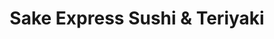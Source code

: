 ---
layout: place
title: "Sake Express Sushi & Teriyaki"
permalink: /washington/richland/sake-express-sushi-teriyaki.html
stateAbbr: WA
stateName: Washington
cityName: Richland
seo:
  name: "Sake Express Sushi & Teriyaki"
  type: Restaurant
  links: https://sakeexpresssushi.com/?utm_source=google
description: "Looking for sushi in Richland, Washington? Check out Sake Express Sushi & Teriyaki for a delightful Japanese dining experience. Enjoy a variety of sushi and ..."
place_id: ChIJZ5knVmhxmFQRgRVi3X_V0js
photos:
  - name: >-
      places/ChIJZ5knVmhxmFQRgRVi3X_V0js/photos/AeeoHcK5b4BtxMxtWchun6ejRvxMp-DlouzXlz2B5tXcuHxrBZL_cNNnzlFbiVBs8rIWw8CSBwAqJFp2Sfi42nqwbuWp6GUdQq3eSLcjSzaCPFcxbHg62gnES4cLLJj9813XUMGmTQJdYYcJ8N-cvZjYYnfvH-p9l2jdC1cTdjk7Ri4_QtIUJT0-R1E0FpJM1IsnyPt4nNft7UL9HmDMSesKhjbmsITFM0kV2sFttTNgfd6mZ7Zi6YinQ_aDvgr5KpsbLiepvOfzGMsNVOzqsb8hr7CJ-BRtnIotXgMbNv4IKSHAFR80WKU89HdlAYvkwbnq3ZQA6OEjX0IgFBg5UKk2nMDNqJIhx5L8QPAY38rZWM0KHm_-UMMW6InlRksMc4URUsMXhdNvfZ6Hai2JtBT17cwLERSUajvz9Ob7T13Q6298Dw
    widthPx: 3024
    heightPx: 4032
    authorAttributions:
      - displayName: roman p
        uri: https://maps.google.com/maps/contrib/118389960314631517724
        photoUri: >-
          https://lh3.googleusercontent.com/a-/ALV-UjXTdj7kJnpUqn8s_A15oyOzZkZ3dbUj8zpaEmj1DSfMpAFw9q7lFA=s100-p-k-no-mo
    flagContentUri: >-
      https://www.google.com/local/imagery/report/?cb_client=maps_api_places.places_api&image_key=!1e10!2sCIHM0ogKEICAgIDJxLLoUg&hl=en-US
    googleMapsUri: >-
      https://www.google.com/maps/place//data=!3m4!1e2!3m2!1sCIHM0ogKEICAgIDJxLLoUg!2e10!4m2!3m1!1s0x5498716856279967:0x3bd2d57fdd621581
  - name: >-
      places/ChIJZ5knVmhxmFQRgRVi3X_V0js/photos/AeeoHcIOE8u2Cs9p1h7AZA1stGu_JnzAeTEJdETWvyO2K2-Ra68xIcWE6nWukVCau07bTDeuKY8GQmRkQq4rPYs35E6bV804njSNNaxviU4sLvCjrS6b_X_Vyw9W8wDchBiCNt-fZF05269fuFP7U8vZd7XMZUKiBpkwJtrOUGWeq-3exUWe5FI5cnP62MjUrYCFNfwYAmF8Z0540TZaqt_2KY0aEaN0S3Su4US4tjF5YLeeEB4ZnZi4Q_tLutsgkbOMvn0uKhgrlBrvGFvS4ZE05ts-Ml129X71oX1yXqB4HKkCtqxd6NjmCDjKBLKGuXBJ0x1NUbRfbpA1sTKjxK2fDSdrZoO-G3p2BXH_yTGxzthENXjzoIGbBhmXuEPtpacKCjiKpzHBWaiutoF6IE-7whwb5_SlAcQSjYiC2HQPXqnHNg19
    widthPx: 4032
    heightPx: 2268
    authorAttributions:
      - displayName: Jim Newell
        uri: https://maps.google.com/maps/contrib/104238608814995135262
        photoUri: >-
          https://lh3.googleusercontent.com/a-/ALV-UjW-waH8Y59oVkb9hAkJwKJggKhl3e_MPtzsUU9ZF76g5-2r79c=s100-p-k-no-mo
    flagContentUri: >-
      https://www.google.com/local/imagery/report/?cb_client=maps_api_places.places_api&image_key=!1e10!2sCIHM0ogKEICAgIDa0obU-AE&hl=en-US
    googleMapsUri: >-
      https://www.google.com/maps/place//data=!3m4!1e2!3m2!1sCIHM0ogKEICAgIDa0obU-AE!2e10!4m2!3m1!1s0x5498716856279967:0x3bd2d57fdd621581
  - name: >-
      places/ChIJZ5knVmhxmFQRgRVi3X_V0js/photos/AeeoHcJsrTJ26aKre7ZmpyHpHNhiQJkv-AjU6nNFGFudi35RZ_cQa3bp1kgUXg80k5IROTOpEkCxrhLOF_rm6cPK33o_lWipqwPuXre7lTClA6A9XRIsVCV9dbvtTeenSvx8K_MbSSHItRLGwqnsoUjEt2GEu3a-fySxUK6mlbERzXIcz08jzxk_Jlecg_5dCpmNfcfRf9Q3TukGUZWkhby4pwdMP7xYeGXzw98MtbD8hhHJVGRwAk0Aulw-iVHLdIqCe8bB91XZjWaiGGzsJZA0feQJ5vNUYghog0LIygo8mzDuHOd1YoW739yNOeAWYr9AFlmbes_qnqzcvvCwKLo9KYzyYS3R4vHOp70rylEgkUouthEvXI9IGMDtV5sZSzR454T9MTv1pASAxjAF7zXwyNeZ7dmEyP9clkIUe6IrXAmFhg
    widthPx: 4032
    heightPx: 3024
    authorAttributions:
      - displayName: Aaron Howell
        uri: https://maps.google.com/maps/contrib/104187229163256111228
        photoUri: >-
          https://lh3.googleusercontent.com/a-/ALV-UjVHkjFm4wHjA-YMtpMFB1zEjuVcauR8v0COPJ2yHJy_2pxggF1Z=s100-p-k-no-mo
    flagContentUri: >-
      https://www.google.com/local/imagery/report/?cb_client=maps_api_places.places_api&image_key=!1e10!2sCIHM0ogKEICAgIDGzYa6XQ&hl=en-US
    googleMapsUri: >-
      https://www.google.com/maps/place//data=!3m4!1e2!3m2!1sCIHM0ogKEICAgIDGzYa6XQ!2e10!4m2!3m1!1s0x5498716856279967:0x3bd2d57fdd621581
  - name: >-
      places/ChIJZ5knVmhxmFQRgRVi3X_V0js/photos/AeeoHcIYuRPOHZki728gHb9oX6ebRgO2bl0tNzcLHx7knLDvp71b0-BsC29-qqlq7nuXdnqtg7qQD7W5_xfXZoO6ywMvzbuTPuEgkvFF9yRFLFkCtPlXJw6N-RJH0yaL_iE8sQYsU7HHcSO9YrFWcq70bezf265pl54cHaMTXMRgBch9_93d4CSndakiS5L6adIsQBtUJqE0VnYXn_8QEKBton-yOsYpBvp7WBJ0nr-pEVFIVDIeahN3Mvwepdh65gkMtBhpOJpTCM9_ur5W5lKWLLQyIfMvlHZYol2xxdxEIpF77G0FUuxcIAHMpWZYtq_J6qwYhvMv9TniAwhy1UrSqnh5ETPBYyDsEG2no_aK3_K23COcpPIVJPMlXqj3BVwAbDqW5MGIDeECPNJhjuHwChkAS5eEnFTRmYrMpafvpBC_OA
    widthPx: 3024
    heightPx: 4032
    authorAttributions:
      - displayName: Jonathan Chavira
        uri: https://maps.google.com/maps/contrib/113433620857622915603
        photoUri: >-
          https://lh3.googleusercontent.com/a/ACg8ocIob-W0O2PslQZWDFLfaEI4pXtU_TGLVTTNA5WvIOiXf4ZlZA=s100-p-k-no-mo
    flagContentUri: >-
      https://www.google.com/local/imagery/report/?cb_client=maps_api_places.places_api&image_key=!1e10!2sCIHM0ogKEICAgICTvNfmKw&hl=en-US
    googleMapsUri: >-
      https://www.google.com/maps/place//data=!3m4!1e2!3m2!1sCIHM0ogKEICAgICTvNfmKw!2e10!4m2!3m1!1s0x5498716856279967:0x3bd2d57fdd621581
  - name: >-
      places/ChIJZ5knVmhxmFQRgRVi3X_V0js/photos/AeeoHcK1-5m0kazSMr_xhLRWBqH0ii7foZdAgSw062C5UJWiHI9KJ3TWkqxxYa6vzwnWuSRR98XspodAs7P3GBFjqCPlk325Y7ulUK35eN23xJEn-oBCm7ZITzPSuWTn3D8SZLIbZuhsM_EOoYmWOnlIxR6JbmKkAg8har1eoiK5RkuWAF1iCtA0AaHD0pPfq4tX4n-TTKW5_pF-PdMv99PS61yKl87_m2ki4XqAYtn6x20vIID7BYxWizNnvoFolALUQbHL1EQsMXSpmG_cdmt7w2Pt9u5sBguO5epTkaL7DqcDfCSgYH9YTKQ4DnM2ry4hNHsgFMo72vYeAYCmBkXi938uQ71-Ibsv2uG9vvbNU0pTieff7iMC_gVipjloFfJlozp1e0jehzyGYxdud1THVUXXWYuwRYL8AtxlMg3ZvtoFTQ
    widthPx: 3637
    heightPx: 2806
    authorAttributions:
      - displayName: Deborah Hardesty
        uri: https://maps.google.com/maps/contrib/113102470459165782054
        photoUri: >-
          https://lh3.googleusercontent.com/a-/ALV-UjV2faTx5GUnvbX5ypfZdcd0od2z-B87cAavyq0SfFJCBrjTBu4=s100-p-k-no-mo
    flagContentUri: >-
      https://www.google.com/local/imagery/report/?cb_client=maps_api_places.places_api&image_key=!1e10!2sCIHM0ogKEICAgICDgZz4BQ&hl=en-US
    googleMapsUri: >-
      https://www.google.com/maps/place//data=!3m4!1e2!3m2!1sCIHM0ogKEICAgICDgZz4BQ!2e10!4m2!3m1!1s0x5498716856279967:0x3bd2d57fdd621581
  - name: >-
      places/ChIJZ5knVmhxmFQRgRVi3X_V0js/photos/AeeoHcLPBJUH3r-2WC5wc8Kkqb8vjOfomhbUWQUQQCjKxsVh_haNZrPzwZEvw99Ze3k-JFPwpTkn0C_5I8vbGiZ7wtXJEj2g25rG8iLzNkpi-GDTcogrgtTLe3QmVNUr4R_1ZgdL9o56CjkRFJeKQTxk3yoQLDP1qaQIdi2M3r7lkxnn88zBCdUvB1LBi7sVM8Dg0Z-gAKOLruiyL3TD-gCuqS63hGZS83dLe7lzU2su15BCybgZ5WIh9o6LPtLEG5cid_H34b8G8bPx8rasj_kB4eS7XgdgFatT6gwAyWarU89oIDycXqt6Qdbol_P33K0QsOZvfm5vyYWNgalg649hDsYm5h-rn6HrNcK_52WJHDmlonquSviF2TzDyBZtM9jKeG3vP55sfxNAbJH2bRE7OYukpomw6MDkxfshL3SbonAVNzFq
    widthPx: 3024
    heightPx: 4032
    authorAttributions:
      - displayName: M C
        uri: https://maps.google.com/maps/contrib/104708731933040881532
        photoUri: >-
          https://lh3.googleusercontent.com/a-/ALV-UjU0gWqJd4YjNi8GA-hSQlqzcoYDMcpsf-EzbvxpL5PkIDNE4JNi=s100-p-k-no-mo
    flagContentUri: >-
      https://www.google.com/local/imagery/report/?cb_client=maps_api_places.places_api&image_key=!1e10!2sCIHM0ogKEICAgICG4uvkpgE&hl=en-US
    googleMapsUri: >-
      https://www.google.com/maps/place//data=!3m4!1e2!3m2!1sCIHM0ogKEICAgICG4uvkpgE!2e10!4m2!3m1!1s0x5498716856279967:0x3bd2d57fdd621581
  - name: >-
      places/ChIJZ5knVmhxmFQRgRVi3X_V0js/photos/AeeoHcK7qQyEYLS8b2eiKRDhUm7uDt3weunH_mx4Slai8HD-4seVoKGoEMV7JSWA6CFRY4I-JjELWFkTZwwpyLPwvKXjwKrcIyBDGPJJFUHZTcoGdYtaaCyGaof1rKZOAsePY64iCUDX1k4CR0WwuNFK08KMH44fVnobY7aqY1wMIYAtnrxMjhHUAUtNBapW-PfIh5oDd1D3Kdwu31quSaIsAZTIhWcrwW4jG5JWYo6nngINfoUZ8rW8p7sVfUomb60CDKi_GvFAKSSrOaCmJKGMcztIv9SficnvHPbf_63s9_4iaNNLgKIf5rzRuEys6Paf_Evo9Pqa9J5oRpHXVDZPCjrgR5Y8ydVFZJYdLfYJXAdpH8GG1zTx4K8da_3ztW5wL4RJ3H6HgwkMo8X98w8rnhKjFhIz4WwaC73qG6Rv5p15mw
    widthPx: 1080
    heightPx: 1080
    authorAttributions:
      - displayName: Bonita Khang
        uri: https://maps.google.com/maps/contrib/117957949448013228374
        photoUri: >-
          https://lh3.googleusercontent.com/a/ACg8ocKBwsatmB6NWhYruJNZi0ymm1xIFalWNYakNRrdsUkrkVDxOQ=s100-p-k-no-mo
    flagContentUri: >-
      https://www.google.com/local/imagery/report/?cb_client=maps_api_places.places_api&image_key=!1e10!2sCIHM0ogKEICAgIDE0cSLdw&hl=en-US
    googleMapsUri: >-
      https://www.google.com/maps/place//data=!3m4!1e2!3m2!1sCIHM0ogKEICAgIDE0cSLdw!2e10!4m2!3m1!1s0x5498716856279967:0x3bd2d57fdd621581
  - name: >-
      places/ChIJZ5knVmhxmFQRgRVi3X_V0js/photos/AeeoHcIo95up0mT_gcFs4h-2GmSJU5UK6_ybKJ65dodtJfOrHQykFQO5qRaM-8SH8FJ69BqT6xO2tvIEF-URAbnzU9QbOwY86U4mz0FNnRVatLEj6dE8fOQ_De7hUqNaF7Ms1hnFx5WlF_Fvn6DAjHLRSoFXI792SsgTqis7Oeb_Bt1RmI7QAddYWFsrkqHjkMyRcJvxZDGPXE2KwFqK_yGqFcN9tGH_AR0rDRqBUIwW6Q-azutUyzYa17u8Dm_7XyNACDVt9nvgzchHaUks-drR-PBHAuiGNl2XoUkoZF5T9-6endrJ83zI8Lh5Yx_aVrM8LXF8wdrb2v18HTrLonv5gQGfH8BnMQXH-DoHy2UyKzsqA4zl-HRFZHunb7Jyp297hNya3vgqPtbKk67wav_Q9t6eU4JzqrIBzRNRqt3rBAc
    widthPx: 4032
    heightPx: 3024
    authorAttributions:
      - displayName: Jim Newell
        uri: https://maps.google.com/maps/contrib/104238608814995135262
        photoUri: >-
          https://lh3.googleusercontent.com/a-/ALV-UjW-waH8Y59oVkb9hAkJwKJggKhl3e_MPtzsUU9ZF76g5-2r79c=s100-p-k-no-mo
    flagContentUri: >-
      https://www.google.com/local/imagery/report/?cb_client=maps_api_places.places_api&image_key=!1e10!2sCIHM0ogKEICAgIDa0obUaA&hl=en-US
    googleMapsUri: >-
      https://www.google.com/maps/place//data=!3m4!1e2!3m2!1sCIHM0ogKEICAgIDa0obUaA!2e10!4m2!3m1!1s0x5498716856279967:0x3bd2d57fdd621581
  - name: >-
      places/ChIJZ5knVmhxmFQRgRVi3X_V0js/photos/AeeoHcJsnA9emoTW_WmGi8Ffd5KMlkiHYrEflNoEU_TH3HLn9pSHNIXLKWdlf1CIK3-0y73J3-BBnfOdLIeLVD57JeLo1LJ7H4XA-nFyLYWffpd6XlV9bE60U02AwC6cpoINSSasDWZm1nntdiI0-s3Ax_zFsw9RBkqFDkGs0qIRGHoGb9xzv49QkxdJr3laCHGpSpWPwej9MIrW2h5WMC6H6yRPQY6nbjvmDSv3g5-aHq5U23m1ZW3LzDD74IvDqm-vqX2bVIDsoB4YKAaevg0q2Lv0s5WEM0oFivnlfd2MafQT8_ZmliGXHQGZFwjduOY1RrITDM3gOHM9BvObFrdzm0Ro7pCclSZBJs-evySBJpICHSV2JHfkhwS5JYoF3l98qkZfDEJMnVa-jcXXhfCJw0EY1TKCSG8GsoU65iKimVYd8g3V
    widthPx: 4000
    heightPx: 3000
    authorAttributions:
      - displayName: Naila Cortez Leno
        uri: https://maps.google.com/maps/contrib/100053637315414828026
        photoUri: >-
          https://lh3.googleusercontent.com/a/ACg8ocJVkJSONgxVXasHf5PuwfDuLxyNLbUsF5ERUqPnt454Q2kcQQ=s100-p-k-no-mo
    flagContentUri: >-
      https://www.google.com/local/imagery/report/?cb_client=maps_api_places.places_api&image_key=!1e10!2sCIHM0ogKEICAgID4-qGhxwE&hl=en-US
    googleMapsUri: >-
      https://www.google.com/maps/place//data=!3m4!1e2!3m2!1sCIHM0ogKEICAgID4-qGhxwE!2e10!4m2!3m1!1s0x5498716856279967:0x3bd2d57fdd621581
  - name: >-
      places/ChIJZ5knVmhxmFQRgRVi3X_V0js/photos/AeeoHcIbMA1Ly3oEeQeKriNaZa8udJnBYrEiE8HYx35cJhxZBnlAbE6Zvtf4LU4N4mcxEN-p9o-kDHfFpQUop-JF408epAYSbITZkI0bnBer0V7sEyReAcT0cR5KFf8tsRgFR24tm74kaNcUCNabebjnXpEie5VZ24BOxUhGBMlWL1lXhtLbehhuSPgiSkKp1048TeZdcVI9x-UdTcUZxUP_YsfzGxj1Pq-Y4dBp5i-BHtP_cFRG2YHzW7bgT-z0TEI2ijTisBEeYLSv3cYQAVTk227e7YmA4JDsEo9EF7nmOGPeD2OUrzxeA8sd-By0GWCfttOEyKNfgPykiKFqRgbGiSnlRlaMHneHnkCIk8NQTFSGILk45wZQFN5PeFvhBKXCUJjgTlfvM-Z_wqdth2hBTXyMvmp1mMthnlZelyJcK0cWwC8
    widthPx: 2695
    heightPx: 3550
    authorAttributions:
      - displayName: Deborah Hardesty
        uri: https://maps.google.com/maps/contrib/113102470459165782054
        photoUri: >-
          https://lh3.googleusercontent.com/a-/ALV-UjV2faTx5GUnvbX5ypfZdcd0od2z-B87cAavyq0SfFJCBrjTBu4=s100-p-k-no-mo
    flagContentUri: >-
      https://www.google.com/local/imagery/report/?cb_client=maps_api_places.places_api&image_key=!1e10!2sCIHM0ogKEICAgICDgezq5AE&hl=en-US
    googleMapsUri: >-
      https://www.google.com/maps/place//data=!3m4!1e2!3m2!1sCIHM0ogKEICAgICDgezq5AE!2e10!4m2!3m1!1s0x5498716856279967:0x3bd2d57fdd621581
address: 2576 Queensgate Dr, Richland, WA 99352, USA
street: 2576 Queensgate Dr
city: Richland
state: WA
zip: '99352'
country: USA
neighborhood: South Richland
latitude: '46.259084'
longitude: '-119.306974'
accessibility_options:
  wheelchairAccessibleParking: true
  wheelchairAccessibleEntrance: true
  wheelchairAccessibleRestroom: true
  wheelchairAccessibleSeating: true
business_status: OPERATIONAL
name: Sake Express Sushi & Teriyaki
google_maps_links:
  directionsUri: >-
    https://www.google.com/maps/dir//''/data=!4m7!4m6!1m1!4e2!1m2!1m1!1s0x5498716856279967:0x3bd2d57fdd621581!3e0
  placeUri: https://maps.google.com/?cid=4310742538498741633
  writeAReviewUri: >-
    https://www.google.com/maps/place//data=!4m3!3m2!1s0x5498716856279967:0x3bd2d57fdd621581!12e1
  reviewsUri: >-
    https://www.google.com/maps/place//data=!4m4!3m3!1s0x5498716856279967:0x3bd2d57fdd621581!9m1!1b1
  photosUri: >-
    https://www.google.com/maps/place//data=!4m3!3m2!1s0x5498716856279967:0x3bd2d57fdd621581!10e5
primary_type: Sushi Restaurant
opening_hours:
  regular: null
  current: null
secondary_opening_hours:
  regular:
    weekdayDescriptions: null
    type: null
  current:
    weekdayDescriptions: null
    type: null
phone: (509) 579-4223
price_level: null
price_range: $10 &ndash; $20
rating: '4.2'
rating_count: 213
website: https://sakeexpresssushi.com/?utm_source=google
reviews: null
parking_options: null
payment_options: null
allow_dogs: null
curbside_pickup: null
delivery: null
dine_in: null
good_for_children: null
good_for_groups: null
good_for_sports: null
live_music: null
menu_for_children: null
outdoor_seating: null
reservable: null
restroom: null
serves_beer: null
serves_breakfast: null
serves_brunch: null
serves_cocktails: null
serves_coffee: null
serves_dinner: null
serves_dessert: null
serves_lunch: null
serves_vegetarian_food: null
serves_wine: null
takeout: null
summary: null

---